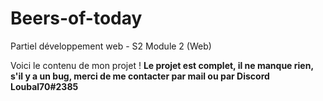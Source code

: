 # Beers-of-today
Partiel développement web - S2 Module 2 (Web)

Voici le contenu de mon projet ! **Le projet est complet, il ne manque rien, s'il y a un bug, merci de me contacter par mail
ou par Discord Loubal70#2385**
